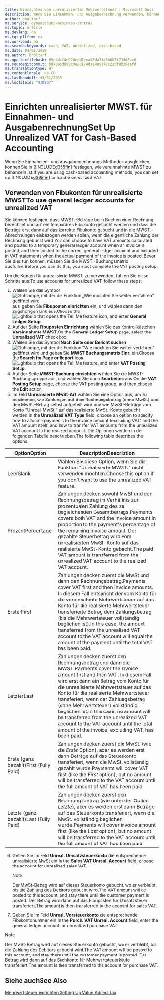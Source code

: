 ```yaml
---
title: Einrichten von unrealisierter Mehrwertsteuer | Microsoft Docs
description: Wenn Sie Einnahmen- und Ausgabenrechnung verwenden, können Sie angeben, wie Sie unrealisierte MWST. für Verkäufe und Einkäufe behandeln möchten.
author: bholtorf
ms.service: dynamics365-business-central
ms.topic: article
ms.devlang: na
ms.tgt_pltfrm: na
ms.workload: na
ms.search.keywords: cash, VAT, unrealized, cash-based
ms.date: 04/01/2019
ms.author: bholtorf
ms.openlocfilehash: 69e4d4f4e924edd7eea45da73a3b0b5f71dd8cc0
ms.sourcegitcommit: bd78a5d990c9e83174da1409076c22df8b35eafd
ms.translationtype: HT
ms.contentlocale: de-CH
ms.lasthandoff: 03/31/2019
ms.locfileid: "928807"
---
```

# <a name="set-up-unrealized-vat-for-cash-based-accounting"></a><span data-ttu-id="9fec6-103">Einrichten unrealisierter MWST. für Einnahmen- und Ausgabenrechnung</span><span class="sxs-lookup"><span data-stu-id="9fec6-103">Set Up Unrealized VAT for Cash-Based Accounting</span></span>
<span data-ttu-id="9fec6-104">Wenn Sie Einnahmen- und Ausgabenrechnungs-Methoden ausgleichen, können Sie in [!INCLUDE[d365fin](includes/d365fin_md.md)] festlegen, wie vereinnahmte MWST zu behandeln ist.</span><span class="sxs-lookup"><span data-stu-id="9fec6-104">If you are using cash-based accounting methods, you can set up [!INCLUDE[d365fin](includes/d365fin_md.md)] to handle unrealized VAT.</span></span>

## <a name="to-use-general-ledger-accounts-for-unrealized-vat"></a><span data-ttu-id="9fec6-105">Verwenden von Fibukonten für unrealisierte MWST</span><span class="sxs-lookup"><span data-stu-id="9fec6-105">To use general ledger accounts for unrealized VAT</span></span>
<span data-ttu-id="9fec6-106">Sie können festlegen, dass MWST.-Beträge beim Buchen einer Rechnung berechnet und auf ein temporäres Fibukonto gebucht werden und dass die Beträge erst dann auf das korrekte Fibukonto gebucht und in die MWST.-Abrechnungen einbezogen werden sollen, wenn die eigentliche Zahlung der Rechnung gebucht wird.</span><span class="sxs-lookup"><span data-stu-id="9fec6-106">You can choose to have VAT amounts calculated and posted to a temporary general ledger account when an invoice is posted, and then posted to the correct general ledger account and included in VAT statements when the actual payment of the invoice is posted.</span></span> <span data-ttu-id="9fec6-107">Bevor Sie dies tun können, müssen Sie die MWST.-Buchungsmatrix ausfüllen.</span><span class="sxs-lookup"><span data-stu-id="9fec6-107">Before you can do this, you must complete the VAT posting setup.</span></span>

<span data-ttu-id="9fec6-108">Um die Konten für unrealisierte MWST. zu verwenden, führen Sie diese Schritte aus:</span><span class="sxs-lookup"><span data-stu-id="9fec6-108">To use accounts for unrealized VAT, follow these steps:</span></span>
1. <span data-ttu-id="9fec6-109">Wählen Sie das Symbol ![Glühlampe, mit der die Funktion „Wie möchten Sie weiter verfahren“ geöffnet wird](media/ui-search/search_small.png "Wie möchten Sie weiter verfahren?") aus, geben Sie **Fibuposten einrichten** ein, und wählen dann den zugehörigen Link aus.</span><span class="sxs-lookup"><span data-stu-id="9fec6-109">Choose the ![Lightbulb that opens the Tell Me feature](media/ui-search/search_small.png "Tell me what you want to do") icon, and enter **General Ledger Setup**.</span></span>
2. <span data-ttu-id="9fec6-110">Auf der Seite **Fibuposten Einrichtung** wählen Sie das Kontrollkästchen **Vereinnahmte MWST**.</span><span class="sxs-lookup"><span data-stu-id="9fec6-110">On the **General Ledger Setup** page, select the **Unrealized VAT** check box.</span></span>
3. <span data-ttu-id="9fec6-111">Wählen Sie das Symbol **Nach Seite oder Bericht suchen** ![Glühlampe, mit der die Funktion "Wie möchten Sie weiter verfahren"](media/ui-search/search_small.png "Wie möchten Sie weiter verfahren") geöffnet wird und geben Sie **MWST Buchungsmatrix Einr.** ein.</span><span class="sxs-lookup"><span data-stu-id="9fec6-111">Choose the **Search for Page or Report** icon ![Lightbulb that opens the Tell Me feature](media/ui-search/search_small.png "Tell me what you want to do"), and enter **VAT Posting Setup**.</span></span>
4. <span data-ttu-id="9fec6-112">Auf der Seite **MWST-Buchung einrichten** wählen Sie die MWST-Buchungsgruppe aus, und wählen Sie dann **Bearbeiten** aus.</span><span class="sxs-lookup"><span data-stu-id="9fec6-112">On the **VAT Posting Setup** page, choose the VAT posting group, and then choose the **Edit** action.</span></span>
5. <span data-ttu-id="9fec6-113">Im Feld **Unrealisierte MwSt-Art** wählen Sie eine Option aus, um zu bestimmen, wie Zahlungen auf dem Rechnungsbetrag (ohne MwSt.) und den MwSt.-Betrag selbst aufgeteilt wird und wie MwSt.-Beträge vom Konto "Unreal. MwSt." auf das realisierte MwSt.-Konto gebucht werden.</span><span class="sxs-lookup"><span data-stu-id="9fec6-113">In the **Unrealized VAT Type** field, choose an option to specify how to allocate payments to the invoice amount (excluding VAT) and the VAT amount itself, and how to transfer VAT amounts from the unrealized VAT account to the realized account.</span></span> <span data-ttu-id="9fec6-114">Die Optionen werden in der folgenden Tabelle beschrieben.</span><span class="sxs-lookup"><span data-stu-id="9fec6-114">The following table describes the options.</span></span>

| <span data-ttu-id="9fec6-115">Option</span><span class="sxs-lookup"><span data-stu-id="9fec6-115">Option</span></span> | <span data-ttu-id="9fec6-116">Description</span><span class="sxs-lookup"><span data-stu-id="9fec6-116">Description</span></span> |
| --- | --- |
| <span data-ttu-id="9fec6-117">Leer</span><span class="sxs-lookup"><span data-stu-id="9fec6-117">Blank</span></span> | <span data-ttu-id="9fec6-118">Wählen Sie diese Option, wenn Sie die Funktion "Unrealisierte MWST." nicht verwenden möchten.</span><span class="sxs-lookup"><span data-stu-id="9fec6-118">Choose this option if you don't want to use the unrealized VAT feature.</span></span> |
| <span data-ttu-id="9fec6-119">Prozent</span><span class="sxs-lookup"><span data-stu-id="9fec6-119">Percentage</span></span> | <span data-ttu-id="9fec6-120">Zahlungen decken sowohl MwSt und den Rechnungsbetrag im Verhältnis zur prozentualen Zahlung des zu begleichenden Gesamtbetrags.</span><span class="sxs-lookup"><span data-stu-id="9fec6-120">Payments covers both VAT and the invoice amount in proportion to the payment's percentage of the remaining invoice amount.</span></span> <span data-ttu-id="9fec6-121">Der gezahlte Steuerbetrag wird vom unrealisierten MwSt-Konto auf das realisierte MwSt-Konto gebucht.</span><span class="sxs-lookup"><span data-stu-id="9fec6-121">The paid VAT amount is transferred from the unrealized VAT account to the realized VAT account.</span></span> |
| <span data-ttu-id="9fec6-122">Erster</span><span class="sxs-lookup"><span data-stu-id="9fec6-122">First</span></span> | <span data-ttu-id="9fec6-123">Zahlungen decken zuerst die MwSt und dann den Rechnungsbetrag.</span><span class="sxs-lookup"><span data-stu-id="9fec6-123">Payments cover VAT first and then invoice amounts.</span></span> <span data-ttu-id="9fec6-124">In diesem Fall entspricht der vom Konto für die vereinnahmte Mehrwertsteuer auf das Konto für die realisierte Mehrwertsteuer transferierte Betrag dem Zahlungsbetrag (bis die Mehrwertsteuer vollständig beglichen ist).</span><span class="sxs-lookup"><span data-stu-id="9fec6-124">In this case, the amount transferred from the unrealized VAT account to the VAT account will equal the amount of the payment until the total VAT has been paid.</span></span> |
| <span data-ttu-id="9fec6-125">Letzter</span><span class="sxs-lookup"><span data-stu-id="9fec6-125">Last</span></span> | <span data-ttu-id="9fec6-126">Zahlungen decken zuerst den Rechnungsbetrag und dann die MWST.</span><span class="sxs-lookup"><span data-stu-id="9fec6-126">Payments cover the invoice amount first and then VAT.</span></span> <span data-ttu-id="9fec6-127">In diesem Fall wird erst dann ein Betrag vom Konto für die unrealisierte Mehrwertsteuer auf das Konto für die realisierte Mehrwertsteuer transferiert, wenn der Zahlungsbetrag (ohne Mehrwertsteuer) vollständig beglichen ist.</span><span class="sxs-lookup"><span data-stu-id="9fec6-127">In this case, no amount will be transferred from the unrealized VAT account to the VAT account until the total amount of the invoice, excluding VAT, has been paid.</span></span> |
| <span data-ttu-id="9fec6-128">Erste (ganz bezahlt)</span><span class="sxs-lookup"><span data-stu-id="9fec6-128">First (Fully Paid)</span></span> | <span data-ttu-id="9fec6-129">Zahlungen decken zuerst die MwSt. (wie die  _Erste_ Option), aber es werden erst dann Beträge auf das Steuerkonto transferiert, wenn die MwSt. vollständig gezahlt wurde.</span><span class="sxs-lookup"><span data-stu-id="9fec6-129">Payments will cover VAT first (like the _First_ option), but no amount will be transferred to the VAT account until the full amount of VAT has been paid.</span></span> |
| <span data-ttu-id="9fec6-130">Letzte (ganz bezahlt)</span><span class="sxs-lookup"><span data-stu-id="9fec6-130">Last (Fully Paid)</span></span> | <span data-ttu-id="9fec6-131">Zahlungen decken zuerst den Rechnungsbetrag (wie unter der Option _Letzte_), aber es werden erst dann Beträge auf das Steuerkonto transferiert, wenn die MwSt. vollständig beglichen wurde.</span><span class="sxs-lookup"><span data-stu-id="9fec6-131">Payments will cover invoice amount first (like the _Last_ option), but no amount will be transferred to the VAT account until the full amount of VAT has been paid.</span></span> |

6. <span data-ttu-id="9fec6-132">Geben Sie im Feld  **Unreal. Umsatzsteuerkonto** die entsprechende unrealisierte MwSt ein.</span><span class="sxs-lookup"><span data-stu-id="9fec6-132">In the **Sales VAT Unreal. Account** field, choose the account for unrealized sales VAT.</span></span>

    > [!NOTE]  
    > <span data-ttu-id="9fec6-133">Der MwSt-Betrag wird auf dieses Steuerkonto gebucht, wo er verbleibt, bis die Zahlung des Debitors gebucht wird.</span><span class="sxs-lookup"><span data-stu-id="9fec6-133">The VAT amount will be posted to this account, and stay there until the customer payment is posted.</span></span> <span data-ttu-id="9fec6-134">Der Betrag wird dann auf das Fibuposten für Umsatzsteuer transferiert.</span><span class="sxs-lookup"><span data-stu-id="9fec6-134">The amount is then transferred to the account for sales VAT.</span></span>
7. <span data-ttu-id="9fec6-135">Geben Sie im Feld **Unreal. Vorsteuerkonto** die entsprechende Fibukontonummer ein.</span><span class="sxs-lookup"><span data-stu-id="9fec6-135">In the **Purch. VAT Unreal. Account** field, enter the general ledger account for unrealized purchase VAT.</span></span>

> [!NOTE]  
> <span data-ttu-id="9fec6-136">Der MwSt-Betrag wird auf dieses Steuerkonto gebucht, wo er verbleibt, bis die Zahlung des Debitors gebucht wird.</span><span class="sxs-lookup"><span data-stu-id="9fec6-136">The VAT amount will be posted to this account, and stay there until the customer payment is posted.</span></span> <span data-ttu-id="9fec6-137">Der Betrag wird dann auf das Sachkonto für Mehrwertsteuerkäufe transferiert.</span><span class="sxs-lookup"><span data-stu-id="9fec6-137">The amount is then transferred to the account for purchase VAT.</span></span>

## <a name="see-also"></a><span data-ttu-id="9fec6-138">Siehe auch</span><span class="sxs-lookup"><span data-stu-id="9fec6-138">See Also</span></span>
[<span data-ttu-id="9fec6-139"> Mehrwertsteuer einrichten </span><span class="sxs-lookup"><span data-stu-id="9fec6-139">Setting Up Value Added Tax</span></span>](finance-setup-vat.md)
